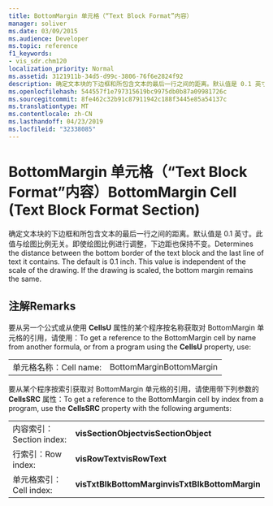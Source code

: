 ```yaml
---
title: BottomMargin 单元格（“Text Block Format”内容）
manager: soliver
ms.date: 03/09/2015
ms.audience: Developer
ms.topic: reference
f1_keywords:
- vis_sdr.chm120
localization_priority: Normal
ms.assetid: 3121911b-34d5-d99c-3806-76f6e2824f92
description: 确定文本块的下边框和所包含文本的最后一行之间的距离。默认值是 0.1 英寸。此值与绘图比例无关。即使绘图比例进行调整，下边距也保持不变。
ms.openlocfilehash: 544557f1e797315619bc9975db0b87a09981726c
ms.sourcegitcommit: 8fe462c32b91c87911942c188f3445e85a54137c
ms.translationtype: MT
ms.contentlocale: zh-CN
ms.lasthandoff: 04/23/2019
ms.locfileid: "32338085"
---
```

# <a name="bottommargin-cell-text-block-format-section"></a><span data-ttu-id="54879-106">BottomMargin 单元格（“Text Block Format”内容）</span><span class="sxs-lookup"><span data-stu-id="54879-106">BottomMargin Cell (Text Block Format Section)</span></span>

<span data-ttu-id="54879-p102">确定文本块的下边框和所包含文本的最后一行之间的距离。默认值是 0.1 英寸。此值与绘图比例无关。即使绘图比例进行调整，下边距也保持不变。</span><span class="sxs-lookup"><span data-stu-id="54879-p102">Determines the distance between the bottom border of the text block and the last line of text it contains. The default is 0.1 inch. This value is independent of the scale of the drawing. If the drawing is scaled, the bottom margin remains the same.</span></span>
  
## <a name="remarks"></a><span data-ttu-id="54879-111">注解</span><span class="sxs-lookup"><span data-stu-id="54879-111">Remarks</span></span>

<span data-ttu-id="54879-112">要从另一个公式或从使用 **CellsU** 属性的某个程序按名称获取对 BottomMargin 单元格的引用，请使用：</span><span class="sxs-lookup"><span data-stu-id="54879-112">To get a reference to the BottomMargin cell by name from another formula, or from a program using the **CellsU** property, use:</span></span> 
  
|||
|:-----|:-----|
| <span data-ttu-id="54879-113">单元格名称：</span><span class="sxs-lookup"><span data-stu-id="54879-113">Cell name:</span></span>  <br/> | <span data-ttu-id="54879-114">BottomMargin</span><span class="sxs-lookup"><span data-stu-id="54879-114">BottomMargin</span></span>  <br/> |
   
<span data-ttu-id="54879-115">要从某个程序按索引获取对 BottomMargin 单元格的引用，请使用带下列参数的 **CellsSRC** 属性：</span><span class="sxs-lookup"><span data-stu-id="54879-115">To get a reference to the BottomMargin cell by index from a program, use the **CellsSRC** property with the following arguments:</span></span> 
  
|||
|:-----|:-----|
| <span data-ttu-id="54879-116">内容索引：</span><span class="sxs-lookup"><span data-stu-id="54879-116">Section index:</span></span>  <br/> |<span data-ttu-id="54879-117">**visSectionObject**</span><span class="sxs-lookup"><span data-stu-id="54879-117">**visSectionObject**</span></span> <br/> |
| <span data-ttu-id="54879-118">行索引：</span><span class="sxs-lookup"><span data-stu-id="54879-118">Row index:</span></span>  <br/> |<span data-ttu-id="54879-119">**visRowText**</span><span class="sxs-lookup"><span data-stu-id="54879-119">**visRowText**</span></span> <br/> |
| <span data-ttu-id="54879-120">单元格索引：</span><span class="sxs-lookup"><span data-stu-id="54879-120">Cell index:</span></span>  <br/> |<span data-ttu-id="54879-121">**visTxtBlkBottomMargin**</span><span class="sxs-lookup"><span data-stu-id="54879-121">**visTxtBlkBottomMargin**</span></span> <br/> |
   

